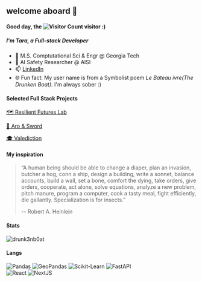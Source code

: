 
## welcome aboard 🚢 

#### Good day, the ![Visitor Count](https://komarev.com/ghpvc/?username=drunk3nb0at) visitor :)

##### I'm Tara, a Full-stack Developer
- 🐝 M.S. Comptutational Sci & Engr @ Georgia Tech
- 🧷 AI Safety Researcher @ AISI
- 📫 [LinkedIn](https://www.linkedin.com/in/tara-tingyu-liu/)
- 🌐 Fun fact: My user name is from a Symbolist poem *Le Bateau ivre(The Drunken Boat)*. I'm always sober :)

#### Selected Full Stack Projects

[🗺️ Resilient Futures Lab](http://yiyihe.xyz/)

[💚 Aro & Sword](https://aro-n-sword.com/)

[🎓 Valediction](https://valediction.onrender.com/)

#### My inspiration
> “A human being should be able to change a diaper, plan an invasion, butcher a hog, conn a ship, design a building, write a sonnet, balance accounts, build a wall, set a bone, comfort the dying, take orders, give orders, cooperate, act alone, solve equations, analyze a new problem, pitch manure, program a computer, cook a tasty meal, fight efficiently, die gallantly. Specialization is for insects.”
> 
> -- Robert A. Heinlein

#### Stats
<p><img align="mid" src="https://github-readme-stats.vercel.app/api?username=drunk3nb0at&count_private=true&show_icons=true&theme=rose_pine" alt="drunk3nb0at" /></p>

#### Langs

![Pandas](https://img.shields.io/badge/Pandas-150458?style=flat-square&logo=pandas&logoColor=white)
![GeoPandas](https://img.shields.io/badge/GeoPandas-139C5A?style=flat-square&logo=geopandas&logoColor=white)
![Scikit-Learn](https://img.shields.io/badge/sklearn-F7931E?style=flat-square&logo=scikit-learn&logoColor=white)
![FastAPI](https://img.shields.io/badge/FastAPI-009688?style=flat-square&logo=fastapi&logoColor=white)
<br>
![React](https://img.shields.io/badge/React-61DAFB?style=flat-square&logo=react&logoColor=grey)
![NextJS](https://img.shields.io/badge/NextJS-000000?style=flat-square&logo=next.js&logoColor=white)
<br>

